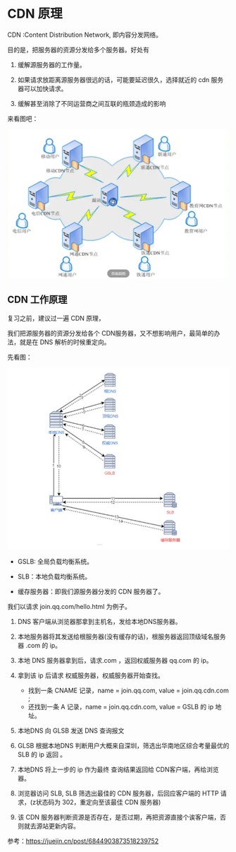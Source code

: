 # CDN 原理

CDN :Content Distribution Network, 即内容分发网络。    

目的是，把服务器的资源分发给多个服务器。好处有    

1. 缓解源服务器的工作量。    

2. 如果请求放距离源服务器很远的话，可能要延迟很久，选择就近的 cdn 服务器可以加快请求。    

3. 缓解甚至消除了不同运营商之间互联的瓶颈造成的影响

来看图吧：    

![](./assets/cdn1.jpg)    

## CDN 工作原理

复习之前，建议过一遍 CDN 原理，    

我们把源服务器的资源分发给各个 CDN服务器，又不想影响用户，最简单的办法，就是在 DNS 解析的时候重定向。     

先看图：    

![](./assets/cdn2.jpg)     

- GSLB: 全局负载均衡系统。    

- SLB：本地负载均衡系统。    

- 缓存服务器：即我们源服务器分发的 CDN 服务器了。    

我们以请求 join.qq.com/hello.html 为例子。    

1. DNS 客户端从浏览器那拿到主机名，发给本地DNS服务器。    

2. 本地服务器将其发送给根服务器(没有缓存的话)，根服务器返回顶级域名服务器 .com 的 ip。    

3. 本地 DNS 服务器拿到后，请求.com ，返回权威服务器 qq.com 的  ip。    

4. 拿到该 ip 后请求 权威服务器，权威服务器开始查找。    

    - 找到一条 CNAME 记录，name = join.qq.com, value = join.qq.cdn.com ;     
    - 还找到一条 A 记录，name = join.qq.cdn.com, value = GSLB 的 ip 地址。     

5. 本地DNS 向 GLSB 发送 DNS 查询报文     

6. GLSB 根据本地DNS 判断用户大概来自深圳，筛选出华南地区综合考量最优的 SLB 的 ip 返回 。    

7. 本地DNS 将上一步的 ip 作为最终 查询结果返回给 CDN客户端，再给浏览器。    

8. 浏览器访问 SLB, SLB 筛选出最佳的 CDN 服务器，后回应客户端的 HTTP 请求，(z状态码为 302，重定向至该最佳 CDN 服务器)    

9. 该 CDN 服务器判断资源是否存在，是否过期，再把资源直接个诶客户端，否则就去源站更新内容。    

参考：https://juejin.cn/post/6844903873518239752



